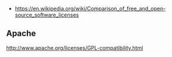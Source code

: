 - https://en.wikipedia.org/wiki/Comparison_of_free_and_open-source_software_licenses

## Apache

http://www.apache.org/licenses/GPL-compatibility.html

